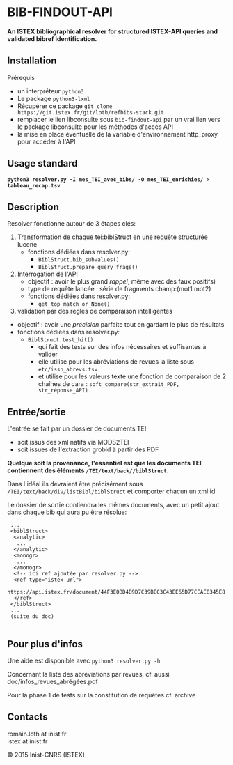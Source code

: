 BIB-FINDOUT-API
===============
**An ISTEX bibliographical resolver for structured ISTEX-API queries and validated bibref identification.** 

Installation
-------------

 Prérequis
 
  - un interpréteur `python3`
  - Le package `python3-lxml`
  - Récupérer ce package `git clone https://git.istex.fr/git/loth/refbibs-stack.git`
  - remplacer le lien libconsulte sous `bib-findout-api` par un vrai lien vers le package libconsulte pour les méthodes d'accès API  
  - la mise en place éventuelle de la variable d'environnement http_proxy pour accéder à l'API
  


Usage standard
---------------
**`python3 resolver.py -I mes_TEI_avec_bibs/ -O mes_TEI_enrichies/ > tableau_recap.tsv`**

Description
-------------
Resolver fonctionne autour de 3 étapes clés:

 1. Transformation de chaque tei:biblStruct en une requête structurée lucene
    - fonctions dédiées dans resolver.py:
      - `BiblStruct.bib_subvalues()`
      - `BiblStruct.prepare_query_frags()`
 2. Interrogation de l'API
    - objectif : avoir le plus grand *rappel*, même avec des faux positifs)
    - type de requête lancée : série de fragments champ:(mot1 mot2)
    - fonctions dédiées dans resolver.py:
      - `get_top_match_or_None()`
 3. validation par des règles de comparaison intelligentes
   - objectif : avoir une *précision* parfaite tout en gardant le plus de résultats
   - fonctions dédiées dans resolver.py:
     - `BiblStruct.test_hit()`
       - qui fait des tests sur des infos nécessaires et suffisantes à valider
       - elle utilise pour les abréviations de revues la liste sous `etc/issn_abrevs.tsv`
       - et utilise pour les valeurs texte une fonction de comparaison de 2 chaînes de cara : `soft_compare(str_extrait_PDF, str_réponse_API)`

Entrée/sortie
-------------

L'entrée se fait par un dossier de documents TEI

  - soit issus des xml natifs via MODS2TEI
  - soit issues de l'extraction grobid à partir des PDF

**Quelque soit la provenance, l'essentiel est que les documents TEI contiennent des éléments `/TEI/text/back//biblStruct`.**

Dans l'idéal ils devraient être précisément sous `/TEI/text/back/div/listBibl/biblStruct` et comporter chacun un xml:id.

Le dossier de sortie contiendra les mêmes documents, avec un petit ajout dans chaque bib qui aura pu être résolue:


```
 ...
 <biblStruct>
  <analytic>
   ...
  </analytic>
  <monogr>
   ...
  </monogr>
  <!-- ici ref ajoutée par resolver.py -->
  <ref type="istex-url">
    https://api.istex.fr/document/44F3E0BD4B9D7C39BEC3C43EE65D77CEAE8345E8
  </ref>
 </biblStruct>
 ... 
 (suite du doc)
 
```

Pour plus d'infos
-----------------
Une aide est disponible avec `python3 resolver.py -h`

Concernant la liste des abréviations par revues, cf. aussi doc/infos_revues_abrégées.pdf

Pour la phase 1 de tests sur la constitution de requêtes cf. archive

Contacts
---------
romain.loth at inist.fr  
istex at inist.fr

© 2015 Inist-CNRS (ISTEX)
